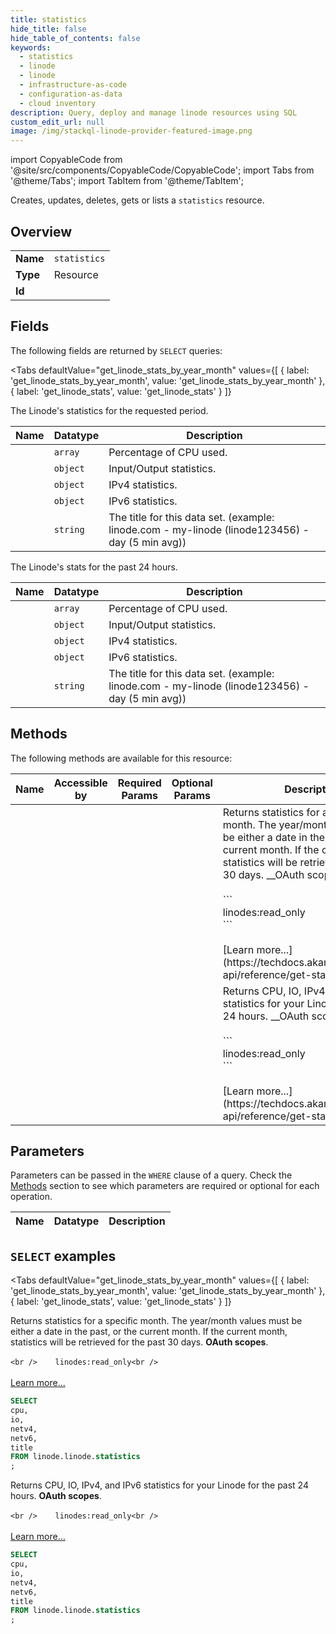 ```yaml
--- 
title: statistics
hide_title: false
hide_table_of_contents: false
keywords:
  - statistics
  - linode
  - linode
  - infrastructure-as-code
  - configuration-as-data
  - cloud inventory
description: Query, deploy and manage linode resources using SQL
custom_edit_url: null
image: /img/stackql-linode-provider-featured-image.png
---
```


import CopyableCode from '@site/src/components/CopyableCode/CopyableCode';
import Tabs from '@theme/Tabs';
import TabItem from '@theme/TabItem';

Creates, updates, deletes, gets or lists a <code>statistics</code> resource.

## Overview
<table><tbody>
<tr><td><b>Name</b></td><td><code>statistics</code></td></tr>
<tr><td><b>Type</b></td><td>Resource</td></tr>
<tr><td><b>Id</b></td><td><CopyableCode code="linode.linode.statistics" /></td></tr>
</tbody></table>

## Fields

The following fields are returned by `SELECT` queries:

<Tabs
    defaultValue="get_linode_stats_by_year_month"
    values={[
        { label: 'get_linode_stats_by_year_month', value: 'get_linode_stats_by_year_month' },
        { label: 'get_linode_stats', value: 'get_linode_stats' }
    ]}
>
<TabItem value="get_linode_stats_by_year_month">

The Linode's statistics for the requested period.

<table>
<thead>
    <tr>
    <th>Name</th>
    <th>Datatype</th>
    <th>Description</th>
    </tr>
</thead>
<tbody>
<tr>
    <td><CopyableCode code="cpu" /></td>
    <td><code>array</code></td>
    <td>Percentage of CPU used.</td>
</tr>
<tr>
    <td><CopyableCode code="io" /></td>
    <td><code>object</code></td>
    <td>Input/Output statistics.</td>
</tr>
<tr>
    <td><CopyableCode code="netv4" /></td>
    <td><code>object</code></td>
    <td>IPv4 statistics.</td>
</tr>
<tr>
    <td><CopyableCode code="netv6" /></td>
    <td><code>object</code></td>
    <td>IPv6 statistics.</td>
</tr>
<tr>
    <td><CopyableCode code="title" /></td>
    <td><code>string</code></td>
    <td>The title for this data set. (example: linode.com - my-linode (linode123456) - day (5 min avg))</td>
</tr>
</tbody>
</table>
</TabItem>
<TabItem value="get_linode_stats">

The Linode's stats for the past 24 hours.

<table>
<thead>
    <tr>
    <th>Name</th>
    <th>Datatype</th>
    <th>Description</th>
    </tr>
</thead>
<tbody>
<tr>
    <td><CopyableCode code="cpu" /></td>
    <td><code>array</code></td>
    <td>Percentage of CPU used.</td>
</tr>
<tr>
    <td><CopyableCode code="io" /></td>
    <td><code>object</code></td>
    <td>Input/Output statistics.</td>
</tr>
<tr>
    <td><CopyableCode code="netv4" /></td>
    <td><code>object</code></td>
    <td>IPv4 statistics.</td>
</tr>
<tr>
    <td><CopyableCode code="netv6" /></td>
    <td><code>object</code></td>
    <td>IPv6 statistics.</td>
</tr>
<tr>
    <td><CopyableCode code="title" /></td>
    <td><code>string</code></td>
    <td>The title for this data set. (example: linode.com - my-linode (linode123456) - day (5 min avg))</td>
</tr>
</tbody>
</table>
</TabItem>
</Tabs>

## Methods

The following methods are available for this resource:

<table>
<thead>
    <tr>
    <th>Name</th>
    <th>Accessible by</th>
    <th>Required Params</th>
    <th>Optional Params</th>
    <th>Description</th>
    </tr>
</thead>
<tbody>
<tr>
    <td><a href="#get_linode_stats_by_year_month"><CopyableCode code="get_linode_stats_by_year_month" /></a></td>
    <td><CopyableCode code="select" /></td>
    <td></td>
    <td></td>
    <td>Returns statistics for a specific month. The year/month values must be either a date in the past, or the current month. If the current month, statistics will be retrieved for the past 30 days. __OAuth scopes__.<br /><br />    ```<br />    linodes:read_only<br />    ```<br /><br />[Learn more...](https://techdocs.akamai.com/linode-api/reference/get-started#oauth)</td>
</tr>
<tr>
    <td><a href="#get_linode_stats"><CopyableCode code="get_linode_stats" /></a></td>
    <td><CopyableCode code="select" /></td>
    <td></td>
    <td></td>
    <td>Returns CPU, IO, IPv4, and IPv6 statistics for your Linode for the past 24 hours. __OAuth scopes__.<br /><br />    ```<br />    linodes:read_only<br />    ```<br /><br />[Learn more...](https://techdocs.akamai.com/linode-api/reference/get-started#oauth)</td>
</tr>
</tbody>
</table>

## Parameters

Parameters can be passed in the `WHERE` clause of a query. Check the [Methods](#methods) section to see which parameters are required or optional for each operation.

<table>
<thead>
    <tr>
    <th>Name</th>
    <th>Datatype</th>
    <th>Description</th>
    </tr>
</thead>
<tbody>
</tbody>
</table>

## `SELECT` examples

<Tabs
    defaultValue="get_linode_stats_by_year_month"
    values={[
        { label: 'get_linode_stats_by_year_month', value: 'get_linode_stats_by_year_month' },
        { label: 'get_linode_stats', value: 'get_linode_stats' }
    ]}
>
<TabItem value="get_linode_stats_by_year_month">

Returns statistics for a specific month. The year/month values must be either a date in the past, or the current month. If the current month, statistics will be retrieved for the past 30 days. __OAuth scopes__.<br /><br />    ```<br />    linodes:read_only<br />    ```<br /><br />[Learn more...](https://techdocs.akamai.com/linode-api/reference/get-started#oauth)

```sql
SELECT
cpu,
io,
netv4,
netv6,
title
FROM linode.linode.statistics
;
```
</TabItem>
<TabItem value="get_linode_stats">

Returns CPU, IO, IPv4, and IPv6 statistics for your Linode for the past 24 hours. __OAuth scopes__.<br /><br />    ```<br />    linodes:read_only<br />    ```<br /><br />[Learn more...](https://techdocs.akamai.com/linode-api/reference/get-started#oauth)

```sql
SELECT
cpu,
io,
netv4,
netv6,
title
FROM linode.linode.statistics
;
```
</TabItem>
</Tabs>
